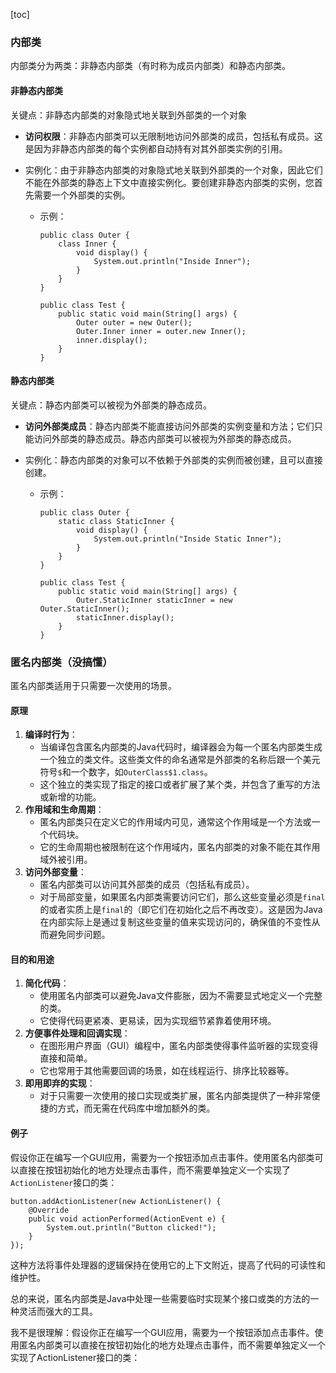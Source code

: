 [toc]

### 内部类

内部类分为两类：非静态内部类（有时称为成员内部类）和静态内部类。

#### 非静态内部类

关键点：非静态内部类的对象隐式地关联到外部类的一个对象

- **访问权限**：非静态内部类可以无限制地访问外部类的成员，包括私有成员。这是因为非静态内部类的每个实例都自动持有对其外部类实例的引用。

- 实例化：由于非静态内部类的对象隐式地关联到外部类的一个对象，因此它们不能在外部类的静态上下文中直接实例化。要创建非静态内部类的实例，您首先需要一个外部类的实例。

  - 示例：

    ```
    public class Outer {
        class Inner {
            void display() {
                System.out.println("Inside Inner");
            }
        }
    }
    
    public class Test {
        public static void main(String[] args) {
            Outer outer = new Outer();
            Outer.Inner inner = outer.new Inner();
            inner.display();
        }
    }
    ```

#### 静态内部类

关键点：静态内部类可以被视为外部类的静态成员。

- **访问外部类成员**：静态内部类不能直接访问外部类的实例变量和方法；它们只能访问外部类的静态成员。静态内部类可以被视为外部类的静态成员。

- 实例化：静态内部类的对象可以不依赖于外部类的实例而被创建，且可以直接创建。

  - 示例：

    ```
    public class Outer {
        static class StaticInner {
            void display() {
                System.out.println("Inside Static Inner");
            }
        }
    }
    
    public class Test {
        public static void main(String[] args) {
            Outer.StaticInner staticInner = new Outer.StaticInner();
            staticInner.display();
        }
    }
    ```





### 匿名内部类（没搞懂）

匿名内部类适用于只需要一次使用的场景。

#### 原理

1. **编译时行为**：
   - 当编译包含匿名内部类的Java代码时，编译器会为每一个匿名内部类生成一个独立的类文件。这些类文件的命名通常是外部类的名称后跟一个美元符号`$`和一个数字，如`OuterClass$1.class`。
   - 这个独立的类实现了指定的接口或者扩展了某个类，并包含了重写的方法或新增的功能。
2. **作用域和生命周期**：
   - 匿名内部类只在定义它的作用域内可见，通常这个作用域是一个方法或一个代码块。
   - 它的生命周期也被限制在这个作用域内，匿名内部类的对象不能在其作用域外被引用。
3. **访问外部变量**：
   - 匿名内部类可以访问其外部类的成员（包括私有成员）。
   - 对于局部变量，如果匿名内部类需要访问它们，那么这些变量必须是`final`的或者实质上是`final`的（即它们在初始化之后不再改变）。这是因为Java在内部实际上是通过复制这些变量的值来实现访问的，确保值的不变性从而避免同步问题。

#### 目的和用途

1. **简化代码**：
   - 使用匿名内部类可以避免Java文件膨胀，因为不需要显式地定义一个完整的类。
   - 它使得代码更紧凑、更易读，因为实现细节紧靠着使用环境。
2. **方便事件处理和回调实现**：
   - 在图形用户界面（GUI）编程中，匿名内部类使得事件监听器的实现变得直接和简单。
   - 它也常用于其他需要回调的场景，如在线程运行、排序比较器等。
3. **即用即弃的实现**：
   - 对于只需要一次使用的接口实现或类扩展，匿名内部类提供了一种非常便捷的方式，而无需在代码库中增加额外的类。

#### 例子

假设你正在编写一个GUI应用，需要为一个按钮添加点击事件。使用匿名内部类可以直接在按钮初始化的地方处理点击事件，而不需要单独定义一个实现了`ActionListener`接口的类：

```
button.addActionListener(new ActionListener() {
    @Override
    public void actionPerformed(ActionEvent e) {
        System.out.println("Button clicked!");
    }
});
```

这种方法将事件处理器的逻辑保持在使用它的上下文附近，提高了代码的可读性和维护性。

总的来说，匿名内部类是Java中处理一些需要临时实现某个接口或类的方法的一种灵活而强大的工具。





我不是很理解：假设你正在编写一个GUI应用，需要为一个按钮添加点击事件。使用匿名内部类可以直接在按钮初始化的地方处理点击事件，而不需要单独定义一个实现了ActionListener接口的类：
